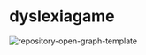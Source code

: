 # dyslexiagame

![repository-open-graph-template](https://user-images.githubusercontent.com/45371180/111687260-216a6180-883b-11eb-943e-4d158b8192d4.png)
